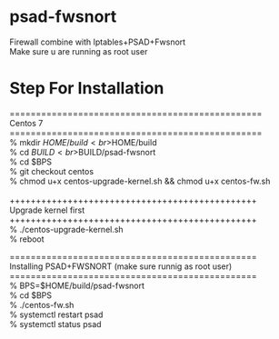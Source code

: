 # psad-fwsnort
Firewall combine with Iptables+PSAD+Fwsnort <br>
Make sure u are running as root user <br>
# Step For Installation <br>
================================================<br>
Centos 7<br>
================================================<br>
% mkdir $HOME/build<br>
% BUILD=$HOME/build<br>
% cd $BUILD<br>
% git clone https://github.com/AndyCungkrinx/psad-fwsnort.git<br>
% BPS=$BUILD/psad-fwsnort<br>
% cd $BPS<br>
% git checkout centos<br>
% chmod u+x centos-upgrade-kernel.sh && chmod u+x centos-fw.sh<br>
<br>
+++++++++++++++++++++++++++++++++++++++++++++++<br>
Upgrade kernel first<br>
+++++++++++++++++++++++++++++++++++++++++++++++<br>
% ./centos-upgrade-kernel.sh<br>
% reboot<br>

===============================================<br>
Installing PSAD+FWSNORT (make sure runnig as root user)<br>
===============================================<br>
% BPS=$HOME/build/psad-fwsnort<br>
% cd $BPS<br>
% ./centos-fw.sh<br>
% systemctl restart psad<br>
% systemctl status psad<br>
